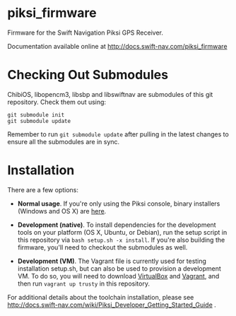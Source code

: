 piksi_firmware
==============

Firmware for the Swift Navigation Piksi GPS Receiver.

Documentation available online at http://docs.swift-nav.com/piksi_firmware

Checking Out Submodules
=========================

ChibiOS, libopencm3, libsbp and libswiftnav are submodules of this git repository.
Check them out using:

	git submodule init
	git submodule update

Remember to run `git submodule update` after pulling in the latest changes to
ensure all the submodules are in sync.

Installation
============

There are a few options:

* **Normal usage**. If you're only using the Piksi console, binary
  installers (Windows and OS X) are
  [here](http://downloads.swiftnav.com/piksi_console/).

* **Development (native)**. To install dependencies for the
  development tools on your platform (OS X, Ubuntu, or Debian), run
  the setup script in this repository via `bash setup.sh -x
  install`. If you're also building the firmware, you'll need to
  checkout the submodules as well.

* **Development (VM)**. The Vagrant file is currently used for testing
  installation setup.sh, but can also be used to provision a
  development VM. To do so, you will need to download
  [VirtualBox](https://www.virtualbox.org/wiki/Downloads) and
  [Vagrant](http://www.vagrantup.com/downloads.html), and then run
  `vagrant up trusty` in this repository.

For additional details about the toolchain installation, please see
  http://docs.swift-nav.com/wiki/Piksi_Developer_Getting_Started_Guide .

